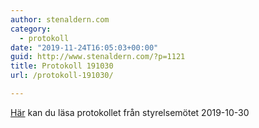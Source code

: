```yaml
---
author: stenaldern.com
category:
  - protokoll
date: "2019-11-24T16:05:03+00:00"
guid: http://www.stenaldern.com/?p=1121
title: Protokoll 191030
url: /protokoll-191030/

---
```

[Här](/wp-content/uploads/2019/11/Protokoll_styrelsemote_20191030.pdf) kan du läsa protokollet från styrelsemötet 2019-10-30
